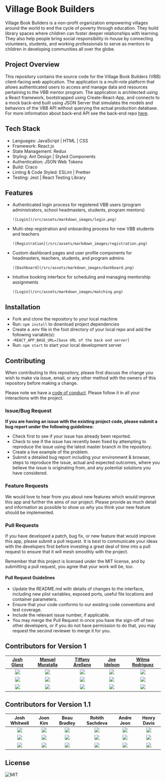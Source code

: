 # Village Book Builders

Village Book Builders is a non-profit organization empowering villages around the world to end the cycle of poverty through education. They build library spaces where children can foster deeper relationships with learning. They also help people bring social responsibility in-house by connecting volunteers, students, and working professionals to serve as mentors to children in developing communities all over the globe.

## Project Overview

This repository contains the source code for the Village Book Builders (VBB) client-facing web application. The application is a multi-role platform that allows authenticated users to access and manage data and resources pertaining to the VBB mentor program. The application is architected using a React framework, bootstrapped using Create-React-App, and connects to a mock back-end built using JSON Server that simulates the models and behaviors of the VBB API without querying the actual production database. For more information about back-end API see the back-end repo [here](https://github.com/joshwhitwell/village-book-builders-server).

## Tech Stack

* Languages: JavaScript | HTML | CSS
* Framework: React.js
* State Management: Redux
* Styling: Ant Design | Styled Components
* Authentication: JSON Web Tokens
* Build: Craco
* Linting & Code Styled: ESLint | Prettier
* Testing: Jest | React Testing Library

## Features

* Authenticated login process for registered VBB users (program administrators, school headmasters, students, program mentors)

      ![Login](/src/assets/markdown_images/login.png)

* Multi-step registration and onboarding process for new VBB students and teachers

      ![Registration](/src/assets/markdown_images/registration.png)

* Custom dashboard pages and user profile components for headmasters, teachers, students, and program admins

      ![Dashboard](/src/assets/markdown_images/dashboard.png)

* Intuitive booking interface for scheduling and managing mentorship assignments

      ![Login](/src/assets/markdown_images/matching.png)

## Installation

- Fork and clone the repository to your local machine
- Run: `npm install` to download project dependencies
- Create a .env file in the foot directory of your local repo and add the following variable(s):
- -`REACT_APP_BASE_URL=[base URL of the back end server]`
- Run: `npm start` to start your local development server

## Contributing

When contributing to this repository, please first discuss the change you wish to make via issue, email, or any other method with the owners of this repository before making a change.

Please note we have a [code of conduct](./CODE_OF_CONDUCT.md). Please follow it in all your interactions with the project.

### Issue/Bug Request

**If you are having an issue with the existing project code, please submit a bug report under the following guidelines:**

- Check first to see if your issue has already been reported.
- Check to see if the issue has recently been fixed by attempting to reproduce the issue using the latest master branch in the repository.
- Create a live example of the problem.
- Submit a detailed bug report including your environment & browser, steps to reproduce the issue, actual and expected outcomes, where you believe the issue is originating from, and any potential solutions you have considered.

### Feature Requests

We would love to hear from you about new features which would improve this app and further the aims of our project. Please provide as much detail and information as possible to show us why you think your new feature should be implemented.

### Pull Requests

If you have developed a patch, bug fix, or new feature that would improve this app, please submit a pull request. It is best to communicate your ideas with the developers first before investing a great deal of time into a pull request to ensure that it will mesh smoothly with the project.

Remember that this project is licensed under the MIT license, and by submitting a pull request, you agree that your work will be, too.

#### Pull Request Guidelines

- Update the README.md with details of changes to the interface, including new plist variables, exposed ports, useful file locations and container parameters.
- Ensure that your code conforms to our existing code conventions and test coverage.
- Include the relevant issue number, if applicable.
- You may merge the Pull Request in once you have the sign-off of two other developers, or if you do not have permission to do that, you may request the second reviewer to merge it for you.

## Contributors for Version 1

|                                                 [Josh Glanz](https://github.com/)                                                 |                                           [Manuel Muratalla](https://github.com/)                                           |                                          [Tiffany Arellano](https://github.com/)                                          |                                             [Joe Idelson](https://github.com/)                                              |                                           [Wilma Rodriguez](https://github.com/)                                           |
| :-------------------------------------------------------------------------------------------------------------------------------: | :-------------------------------------------------------------------------------------------------------------------------: | :-----------------------------------------------------------------------------------------------------------------------: | :-------------------------------------------------------------------------------------------------------------------------: | :------------------------------------------------------------------------------------------------------------------------: |
|     [<img src="https://ca.slack-edge.com/ESZCHB482-W016ECL84RW-afefea5a0c53-512" width = "200" />](https://github.com/Jahteo)     | [<img src="https://ca.slack-edge.com/ESZCHB482-W0123RU151V-ffba83afb622-512" width = "200" />](https://github.com/ferror18) | [<img src="https://ca.slack-edge.com/ESZCHB482-W0138D8CX0Q-a7076291a0cf-512" width = "200" />](https://github.com/yirano) | [<img src="https://ca.slack-edge.com/ESZCHB482-W012QNXUFMJ-92e87d69900d-512" width = "200" />](https://github.com/jidelson) | [<img src="https://ca.slack-edge.com/ESZCHB482-W0123RP3C9M-fff2ba750184-512" width = "200" />](https://github.com/kima-92) |
|                        [<img src="https://github.com/favicon.ico" width="15"> ](https://github.com/Jahteo)                        |                    [<img src="https://github.com/favicon.ico" width="15"> ](https://github.com/ferror18)                    |                    [<img src="https://github.com/favicon.ico" width="15"> ](https://github.com/yirano)                    |                    [<img src="https://github.com/favicon.ico" width="15"> ](https://github.com/jidelson)                    |                    [<img src="https://github.com/favicon.ico" width="15"> ](https://github.com/kima-92)                    |
| [ <img src="https://static.licdn.com/sc/h/al2o9zrvru7aqj8e1x2rzsrca" width="15"> ](https://www.linkedin.com/in/josh-glantzhucks/) |        [ <img src="https://static.licdn.com/sc/h/al2o9zrvru7aqj8e1x2rzsrca" width="15"> ](https://www.linkedin.com/)        |       [ <img src="https://static.licdn.com/sc/h/al2o9zrvru7aqj8e1x2rzsrca" width="15"> ](https://www.linkedin.com/)       |        [ <img src="https://static.licdn.com/sc/h/al2o9zrvru7aqj8e1x2rzsrca" width="15"> ](https://www.linkedin.com/)        |       [ <img src="https://static.licdn.com/sc/h/al2o9zrvru7aqj8e1x2rzsrca" width="15"> ](https://www.linkedin.com/)        |

## Contributors for Version 1.1

|                                                               Josh Whitwell                                                                |                                                                              Joon Kim                                                                               |                                                                          Beau Bradley                                                                           |                                                                            Rohith Sachdeva                                                                             |                                                          Andre Jeon                                                           |                                                                             Henry Davis                                                                             |
| :----------------------------------------------------------------------------------------------------------------------------------------: | :-----------------------------------------------------------------------------------------------------------------------------------------------------------------: | :-------------------------------------------------------------------------------------------------------------------------------------------------------------: | :--------------------------------------------------------------------------------------------------------------------------------------------------------------------: | :---------------------------------------------------------------------------------------------------------------------------: | :-----------------------------------------------------------------------------------------------------------------------------------------------------------------: |
|      [<img src="https://ca.slack-edge.com/ESZCHB482-W0180TANQ73-30c122b765f7-512" width = "200" />](https://github.com/Joshwhitwell)       | [<img src="https://avatars.githubusercontent.com/u/66539462?s=460&u=4ca0fa8e9a34c1e63f261c952670f2335289eaf2&v=4" width = "200" />](https://github.com/Sunkist5691) | [<img src="https://avatars.githubusercontent.com/u/48367657?s=460&u=2bb0d4c092d2a40e6e8e4b887f4478c0000d058e&v=4" width = "200" />](https://github.com/devbeau) | [<img src="https://avatars.githubusercontent.com/u/36117777?s=460&u=f4f2f2021785906244edd782560db4210676a9be&v=4" width = "200" />](https://github.com/RohithSachdeva) | [<img src="https://ca.slack-edge.com/ESZCHB482-W0143FQCD5Y-c519eba97d85-512" width = "200" />](https://github.com/andre-jeon) | [<img src="https://avatars.githubusercontent.com/u/65560404?s=460&u=92a8157893db3aee54d27b4e1d78c96d3aa32cd3&v=4" width = "200" />](https://github.com/HenryRDavis) |
|                         [<img src="https://github.com/favicon.ico" width="15"> ](https://github.com/Joshwhitwell)                          |                                      [<img src="https://github.com/favicon.ico" width="15"> ](https://github.com/Sunkist5691)                                       |                                      [<img src="https://github.com/favicon.ico" width="15"> ](https://github.com/devbeau)                                       |                                      [<img src="https://github.com/favicon.ico" width="15"> ](https://github.com/RohithSachdeva)                                       |                    [<img src="https://github.com/favicon.ico" width="15"> ](https://github.com/andre-jeon)                    |                                      [<img src="https://github.com/favicon.ico" width="15"> ](https://github.com/HenryRDavis)                                       |
| [ <img src="https://static.licdn.com/sc/h/al2o9zrvru7aqj8e1x2rzsrca" width="15"> ](https://www.linkedin.com/in/joshua-whitwell-425846132/) |                      [ <img src="https://static.licdn.com/sc/h/al2o9zrvru7aqj8e1x2rzsrca" width="15"> ](https://www.linkedin.com/in/joon5691/)                      |                  [ <img src="https://static.licdn.com/sc/h/al2o9zrvru7aqj8e1x2rzsrca" width="15"> ](https://www.linkedin.com/in/beaubradweb/)                   |                     [ <img src="https://static.licdn.com/sc/h/al2o9zrvru7aqj8e1x2rzsrca" width="15"> ](https://www.linkedin.com/in/rohithsachdeva)                     |  [ <img src="https://static.licdn.com/sc/h/al2o9zrvru7aqj8e1x2rzsrca" width="15"> ](https://www.linkedin.com/in/andrejeon/)   |                  [ <img src="https://static.licdn.com/sc/h/al2o9zrvru7aqj8e1x2rzsrca" width="15"> ](https://www.linkedin.com/in/its-henry-davis/)                   |

## License
![MIT](https://img.shields.io/packagist/l/doctrine/orm.svg)
